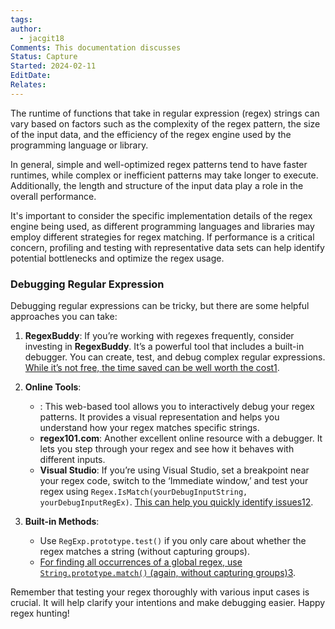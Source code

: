 ```yaml
---
tags: 
author:
  - jacgit18
Comments: This documentation discusses
Status: Capture
Started: 2024-02-11
EditDate: 
Relates:
---
```

The runtime of functions that take in regular expression (regex) strings can vary based on factors such as the complexity of the regex pattern, the size of the input data, and the efficiency of the regex engine used by the programming language or library.  
  
In general, simple and well-optimized regex patterns tend to have faster runtimes, while complex or inefficient patterns may take longer to execute. Additionally, the length and structure of the input data play a role in the overall performance.  
  
It's important to consider the specific implementation details of the regex engine being used, as different programming languages and libraries may employ different strategies for regex matching. If performance is a critical concern, profiling and testing with representative data sets can help identify potential bottlenecks and optimize the regex usage.


### Debugging Regular Expression

Debugging regular expressions can be tricky, but there are some helpful approaches you can take:

1. **RegexBuddy**: If you’re working with regexes frequently, consider investing in **RegexBuddy**. It’s a powerful tool that includes a built-in debugger. You can create, test, and debug complex regular expressions. [While it’s not free, the time saved can be well worth the cost](https://stackoverflow.com/questions/2348694/how-do-you-debug-a-regex)[1](https://stackoverflow.com/questions/2348694/how-do-you-debug-a-regex).
    
2. **Online Tools**:
    
    - : This web-based tool allows you to interactively debug your regex patterns. It provides a visual representation and helps you understand how your regex matches specific strings.
    - **regex101.com**: Another excellent online resource with a debugger. It lets you step through your regex and see how it behaves with different inputs.
    - **Visual Studio**: If you’re using Visual Studio, set a breakpoint near your regex code, switch to the ‘Immediate window,’ and test your regex using `Regex.IsMatch(yourDebugInputString, yourDebugInputRegEx)`. [This can help you quickly identify issues](https://stackoverflow.com/questions/2348694/how-do-you-debug-a-regex)[1](https://stackoverflow.com/questions/2348694/how-do-you-debug-a-regex)[2](https://stackoverflow.com/questions/1137437/what-tools-are-there-for-debugging-stepping-through-a-regular-expression).
3. **Built-in Methods**:
    
    - Use `RegExp.prototype.test()` if you only care about whether the regex matches a string (without capturing groups).
    - [For finding all occurrences of a global regex, use `String.prototype.match()` (again, without capturing groups)](https://developer.mozilla.org/en-US/docs/Web/JavaScript/Reference/Global_Objects/RegExp/exec)[3](https://developer.mozilla.org/en-US/docs/Web/JavaScript/Reference/Global_Objects/RegExp/exec).

Remember that testing your regex thoroughly with various input cases is crucial. It will help clarify your intentions and make debugging easier. Happy regex hunting! 